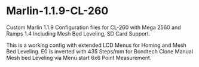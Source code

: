 # Marlin-1.1.9-CL-260
Custom Marlin 1.1.9 Configuration files for CL-260 with Mega 2560 and Ramps 1.4
Including Mesh Bed Leveling, SD Card Support.

This is a working config with extended LCD Menus for Homing and Mesh Bed Leveling. 
E0 is inverted with 435 Steps/mm for Bondtech Clone
Manual Mesh bed Leveling via Menu start 6x6 Point Measurement.
